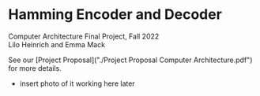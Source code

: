 # Hamming Encoder and Decoder  
Computer Architecture Final Project, Fall 2022  
Lilo Heinrich and Emma Mack  

See our [Project Proposal]("./Project Proposal Computer Architecture.pdf") for more details.

- insert photo of it working here later
